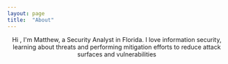 ```yaml
---
layout: page
title:  "About"
---
```


<center>
 Hi <Insert emoji>, I'm Matthew, a Security Analyst in Florida. I love information security, learning about threats and performing mitigation efforts to reduce attack surfaces and vulnerabilities </center>
